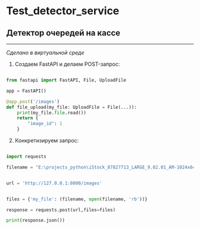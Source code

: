 # Test_detector_service
## Детектор очередей на кассе
____

*Сделано в виртуальной среде*

1. Создаем FastAPI и делаем POST-запрос: 

```python

from fastapi import FastAPI, File, UploadFile

app = FastAPI()

@app.post('/images')
def file_upload(my_file: UploadFile = File(...)):
    print(my_file.file.read())
    return {
        "image_id": 1
    }
```

2. Конкретизируем запрос:

```python

import requests

filename = "E:\projects_python\iStock_87827713_LARGE_9.02.01_AM-1024x640-696x435.jpg"


url = 'http://127.0.0.1:8000/images'


files = {'my_file': (filename, open(filename, 'rb'))}

response = requests.post(url,files=files)

print(response.json())

```